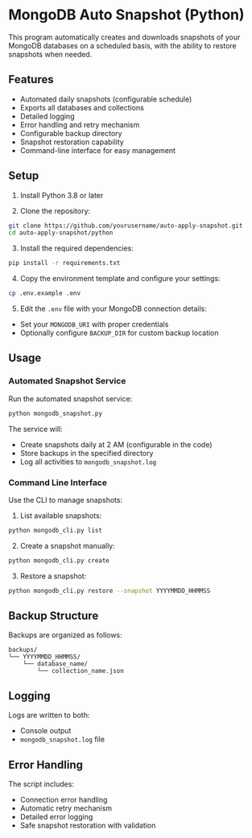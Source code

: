 # MongoDB Auto Snapshot (Python)

This program automatically creates and downloads snapshots of your MongoDB databases on a scheduled basis, with the ability to restore snapshots when needed.

## Features

- Automated daily snapshots (configurable schedule)
- Exports all databases and collections
- Detailed logging
- Error handling and retry mechanism
- Configurable backup directory
- Snapshot restoration capability
- Command-line interface for easy management

## Setup

1. Install Python 3.8 or later

2. Clone the repository:
```bash
git clone https://github.com/yourusername/auto-apply-snapshot.git
cd auto-apply-snapshot/python
```

3. Install the required dependencies:
```bash
pip install -r requirements.txt
```

4. Copy the environment template and configure your settings:
```bash
cp .env.example .env
```

5. Edit the `.env` file with your MongoDB connection details:
- Set your `MONGODB_URI` with proper credentials
- Optionally configure `BACKUP_DIR` for custom backup location

## Usage

### Automated Snapshot Service

Run the automated snapshot service:
```bash
python mongodb_snapshot.py
```

The service will:
- Create snapshots daily at 2 AM (configurable in the code)
- Store backups in the specified directory
- Log all activities to `mongodb_snapshot.log`

### Command Line Interface

Use the CLI to manage snapshots:

1. List available snapshots:
```bash
python mongodb_cli.py list
```

2. Create a snapshot manually:
```bash
python mongodb_cli.py create
```

3. Restore a snapshot:
```bash
python mongodb_cli.py restore --snapshot YYYYMMDD_HHMMSS
```

## Backup Structure

Backups are organized as follows:
```
backups/
└── YYYYMMDD_HHMMSS/
    └── database_name/
        └── collection_name.json
```

## Logging

Logs are written to both:
- Console output
- `mongodb_snapshot.log` file

## Error Handling

The script includes:
- Connection error handling
- Automatic retry mechanism
- Detailed error logging
- Safe snapshot restoration with validation 